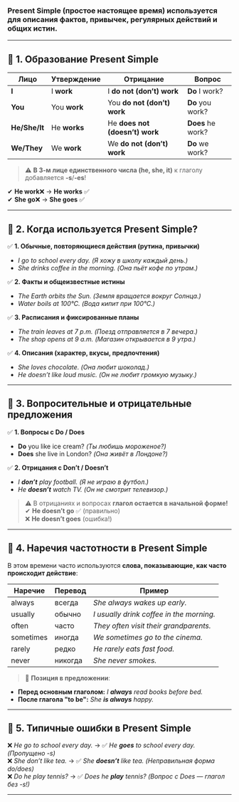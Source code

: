### **Present Simple** (простое настоящее время) используется для описания **фактов, привычек, регулярных действий и общих истин**.

---

## 🔹 **1. Образование Present Simple**

| Лицо          | Утверждение  | Отрицание                      | Вопрос            |
| ------------- | ------------ | ------------------------------ | ----------------- |
| **I**         | I **work**   | I **do not (don’t) work**      | **Do** I work?    |
| **You**       | You **work** | You **do not (don’t) work**    | **Do** you work?  |
| **He/She/It** | He **works** | He **does not (doesn’t) work** | **Does** he work? |
| **We/They**   | We **work**  | We **do not (don’t) work**     | **Do** we work?   |

> ⚠️ **В 3-м лице единственного числа (he, she, it)** к глаголу добавляется **-s**/**-es**!

✔ **He work**❌ → **He works** ✅  
✔ **She go**❌ → **She goes** ✅

---

## 🔹 **2. Когда используется Present Simple?**

✅ **1. Обычные, повторяющиеся действия (рутина, привычки)**

- _I go to school every day._ _(Я хожу в школу каждый день.)_
- _She drinks coffee in the morning._ _(Она пьёт кофе по утрам.)_

✅ **2. Факты и общеизвестные истины**

- _The Earth orbits the Sun._ _(Земля вращается вокруг Солнца.)_
- _Water boils at 100°C._ _(Вода кипит при 100°C.)_

✅ **3. Расписания и фиксированные планы**

- _The train leaves at 7 p.m._ _(Поезд отправляется в 7 вечера.)_
- _The shop opens at 9 a.m._ _(Магазин открывается в 9 утра.)_

✅ **4. Описания (характер, вкусы, предпочтения)**

- _She loves chocolate._ _(Она любит шоколад.)_
- _He doesn’t like loud music._ _(Он не любит громкую музыку.)_

---

## 🔹 **3. Вопросительные и отрицательные предложения**

✅ **1. Вопросы с Do / Does**

- **Do** you like ice cream? _(Ты любишь мороженое?)_
- **Does** she live in London? _(Она живёт в Лондоне?)_

✅ **2. Отрицания с Don’t / Doesn’t**

- _I **don’t** play football._ _(Я не играю в футбол.)_
- _He **doesn’t** watch TV._ _(Он не смотрит телевизор.)_

> ⚠️ В отрицаниях и вопросах **глагол остается в начальной форме!**  
> ✔ **He doesn’t go** ✅ (правильно)  
> ❌ **He doesn’t goes** (ошибка!)

---

## 🔹 **4. Наречия частотности в Present Simple**

В этом времени часто используются **слова, показывающие, как часто происходит действие**:

| Наречие   | Перевод | Пример                                   |
| --------- | ------- | ---------------------------------------- |
| always    | всегда  | _She always wakes up early._             |
| usually   | обычно  | _I usually drink coffee in the morning._ |
| often     | часто   | _They often visit their grandparents._   |
| sometimes | иногда  | _We sometimes go to the cinema._         |
| rarely    | редко   | _He rarely eats fast food._              |
| never     | никогда | _She never smokes._                      |

> 🔹 **Позиция в предложении**:

- **Перед основным глаголом:** _I **always** read books before bed._
- **После глагола "to be":** _She **is always** happy._

---

## 🔹 **5. Типичные ошибки в Present Simple**

❌ _He go to school every day._ → ✅ _He **goes** to school every day._ _(Пропущено -s)_  
❌ _She don’t like tea._ → ✅ _She **doesn’t** like tea._ _(Неправильная форма do/does)_  
❌ _Do he play tennis?_ → ✅ _Does he **play** tennis?_ _(Вопрос с Does — глагол без -s!)_

---
